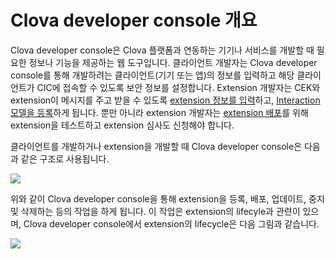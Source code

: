 <!-- Note! This content includes shared parts. Therefore, when you update this, you should beware of synchronization. -->

<!-- Start of the shared content: DeveloperConsoleOverview -->

# Clova developer console 개요

Clova developer console은 Clova 플랫폼과 연동하는 기기나 서비스를 개발할 때 필요한 정보나 기능을 제공하는 웹 도구입니다. 클라이언트 개발자는 Clova developer console를 통해 개발하려는 클라이언트(기기 또는 앱)의 정보를 입력하고 해당 클라이언트가 CIC에 접속할 수 있도록 보안 정보를 설정합니다. Extension 개발자는 CEK와 extension이 메시지를 주고 받을 수 있도록 [extension 정보를 입력](/DevConsole/Guides/ManageCustomExtension/Register_Custom_Extension.md)하고, [Interaction 모델을 등록](/DevConsole/Guides/ManageCustomExtension/Register_Interaction_Model.md)하게 됩니다. 뿐만 아니라 extension 개발자는 [extension 배포](/DevConsole/Guides/ManageCustomExtension/Deploy_Custom_Extension.md)를 위해 extension을 테스트하고 extension 심사도 신청해야 합니다.

클라이언트를 개발하거나 extension을 개발할 때 Clova developer console은 다음과 같은 구조로 사용됩니다.

![](/DevConsole/Assets/Images/DevConsole-Concept_Diagram.png)

위와 같이 Clova developer console을 통해 extension을 등록, 배포, 업데이트, 중지 및 삭제하는 등의 작업을 하게 됩니다. 이 작업은 extension의 lifecyle과 관련이 있으며, Clova developer console에서 extension의 lifecycle은 다음 그림과 같습니다.

![](/DevConsole/Assets/Images/DevConsole-Extension_LifeCycle.png)

<!-- End of the shared content -->
